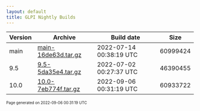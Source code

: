 ```yaml
---
layout: default
title: GLPI Nightly Builds
---
```


Version|Archive|Build date|Size
---|---|---|---
main|[main-16de63d.tar.gz](main-16de63d.tar.gz)|2022-07-14 00:38:19 UTC|60999424
9.5|[9.5-5da35e4.tar.gz](9.5-5da35e4.tar.gz)|2022-07-02 00:27:37 UTC|46390455
10.0|[10.0-7eb774f.tar.gz](10.0-7eb774f.tar.gz)|2022-09-06 00:31:19 UTC|60933722

<font size="1">Page generated on 2022-09-06 00:31:19 UTC</font>
